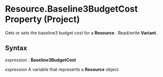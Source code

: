 
# Resource.Baseline3BudgetCost Property (Project)

Gets or sets the baseline3 budget cost for a  **Resource** . Read/write **Variant** .


## Syntax

 _expression_ . **Baseline3BudgetCost**

 _expression_ A variable that represents a **Resource** object.

